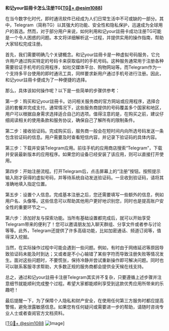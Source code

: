 **和记your註冊卡怎么注册TG[[TG💪+ @esim1088](https://t.me/s/esim1088)]**

在当今数字化时代，即时通讯软件已经成为人们日常生活中不可或缺的一部分。其中，Telegram（简称TG）以其强大的功能、安全性和隐私保护，迅速成为全球用户的首选。然而，对于部分用户来说，如何利用和记your註冊卡成功注册TG可能是一个令人困惑的问题。本文将详细解析这一过程，并提供实用的操作指南，帮助大家轻松完成注册。

首先，我们需要明确几个关键概念。和记your註冊卡是一种虚拟号码服务，它允许用户通过购买特定的号码卡来获取临时的手机号码。这种服务通常用于注册各种需要验证手机号的应用程序，如社交媒体平台、购物网站等。而Telegram作为一个支持多平台使用的即时通讯工具，同样要求新用户通过手机号进行注册。因此，和记your註冊卡便成为了一种便捷的选择。

那么，具体该如何操作呢？以下是一些简单的步骤供参考：

第一步：购买和记your註冊卡。访问相关服务商的官方网站或应用程序，选择合适的套餐并完成支付。通常情况下，这些服务商提供的号码覆盖多个国家和地区，用户可以根据自身需求选择适合自己的选项。值得注意的是，在购买之前，建议仔细阅读相关的使用条款和服务协议，确保自己了解所有的限制条件。

第二步：接收验证码。完成购买后，服务商一般会在短时间内向所选号码发送一条包含验证码的信息。用户需要及时查看短信内容，并记录下验证码的具体内容。

第三步：下载并安装Telegram应用。前往手机的应用商店搜索“Telegram”，下载并安装最新版本的应用程序。如果您的设备已经安装了该应用，则可以直接打开使用。

第四步：开始注册流程。打开Telegram后，点击屏幕上的“注册”按钮。按照提示输入刚才获得的虚拟号码，并等待系统自动发送验证码。一旦收到验证码，请将其准确地填入指定位置。

第五步：设置个人信息。完成基本注册之后，您还需要填写一些额外的信息，例如用户名、头像等。这些信息可以帮助其他用户更好地识别您，同时也是提高账户安全性的重要环节之一。

第六步：添加好友与探索功能。当所有基础设置都完成后，就可以开始享受Telegram带来的便利了！您可以邀请朋友加入聊天群组、分享文件或者参与讨论等等。此外，Telegram还提供了许多高级功能，比如加密通话、频道订阅等，值得深入挖掘。

当然，在实际操作过程中可能会遇到一些问题。例如，有时由于网络延迟等原因导致验证码未能及时到达；又或者是不小心输错了某些字符而导致注册失败等情况发生。面对这些问题时，不要慌张，保持冷静并尝试重新操作即可解决问题。同时也可以联系客服寻求帮助，大多数正规的服务商都会提供全天候在线支持。

总之，通过和记your註冊卡注册Telegram其实并不复杂，只要遵循上述步骤并注意细节就能顺利完成整个过程。希望大家都能顺利享受到这款优秀应用所带来的乐趣吧！

最后提醒一下，为了保障个人隐私和财产安全，在使用任何第三方服务时都应提高警惕，避免泄露敏感信息。如果您有任何疑问或需要进一步的帮助，请随时咨询专业人士或者查阅官方文档资料。

[[TG💪+ @esim1088](https://t.me/s/esim1088) ![Image](https://i.postimg.cc/4NQfJmqS/Snipaste-2025-05-13-00-14-12.png)]